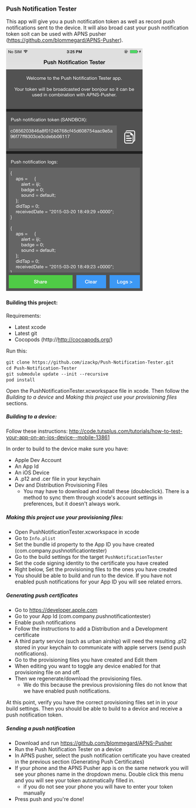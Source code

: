 ### Push Notification Tester
This app will give you a push notification token as well as record push notifications sent to the device. It will also broad cast your push notification token soit can be used with APNS pusher (https://github.com/blommegard/APNS-Pusher).

![Alt text](screenshot.png?raw=true "Screenshot")

#### Building this project:
Requirements:
- Latest xcode
- Latest git
- Cocopods (http://http://cocoapods.org/)

Run this:
```
git clone https://github.com/izackp/Push-Notification-Tester.git
cd Push-Notification-Tester
git submodule update --init --recursive
pod install
```

Open the PushNotificationTester.xcworkspace file in xcode. Then follow the *Building to a device* and *Making this project use your provisioning files* sections.

##### Building to a device:
Follow these instructions: http://code.tutsplus.com/tutorials/how-to-test-your-app-on-an-ios-device--mobile-13861

In order to build to the device make sure you have:
 - Apple Dev Account
 - An App Id
 - An iOS Device
 - A .p12 and .cer file in your keychain
 - Dev and Distribution Provisioning Files
    - You may have to download and install these (doubleclick). There is a method to sync them through xcode's account settings in preferences, but it doesn't always work.

##### Making this project use your provisioning files:
- Open PushNotificationTester.xcworkspace in xcode
- Go to `Info.plist`
- Set the bundle id property to the App ID you have created (com.company.pushnotificationtester)
- Go to the build settings for the target `PushNotificationTester`
- Set the code signing identity to the certificate you have created
- Right below, Set the provisioning files to the ones you have created
- You should be able to build and run to the device. If you have not enabled push notifications for your App ID you will see related errors.

##### Generating push certificates
 - Go to https://developer.apple.com
 - Go to your App Id (com.company.pushnotificationtester)
 - Enable push notifications
 - Follow the instructions to add a Distribution and a Development certificate
 - A third party service (such as urban airship) will need the resulting .p12 stored in your keychain to communicate with apple servers (send push notifications).
 - Go to the provisioning files you have created and Edit them
 - When editing you want to toggle any device enabled for that provisioning file on and off.
 - Then we regenerate/download the provisioning files.
   - We do this because the previous provisioning files do not know that we have enabled push notifications.

At this point, verify you have the correct provisioning files set in in your build settings. Then you should be able to build to a device and receive a push notification token.

##### Sending a push notification
 - Download and run https://github.com/blommegard/APNS-Pusher
 - Run the Push Notification Tester on a device
 - In APNS pusher, select the push notification certificate you have created in the previous section (Generating Push Certificates)
 - If your phone and the APNS Pusher app is on the same network you will see your phones name in the dropdown menu. Double click this menu and you will see your token automatically filled in.
    - if you do not see your phone you will have to enter your token manually
 - Press push and you're done!
